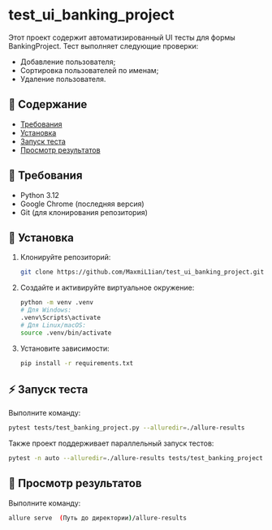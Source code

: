 # test_ui_banking_project
Этот проект содержит автоматизированный UI тесты для формы BankingProject. Тест выполняет следующие проверки:
*   Добавление пользователя; 
*   Сортировка пользователей по именам; 
*   Удаление пользователя.

## 📌 Содержание

*   [Требования](#-требования)
*   [Установка](#-установка)
*   [Запуск теста](#-запуск-теста) 
*   [Просмотр результатов](#-Просмотр-результатов)

## 🔧 Требования

*   Python 3.12 
*   Google Chrome (последняя версия)
*   Git (для клонирования репозитория)

## 🚀 Установка

1.  Клонируйте репозиторий:

    ```bash
    git clone https://github.com/MaxmiL1ian/test_ui_banking_project.git
    ```

2.  Создайте и активируйте виртуальное окружение:

    ```bash
    python -m venv .venv
    # Для Windows:
    .venv\Scripts\activate
    # Для Linux/macOS:
    source .venv/bin/activate
    ```

3.  Установите зависимости:

    ```bash
    pip install -r requirements.txt
    ```

## ⚡ Запуск теста

Выполните команду:

```bash
pytest tests/test_banking_project.py --alluredir=./allure-results
```

Также проект поддерживает параллельный запуск тестов:

```bash
pytest -n auto --alluredir=./allure-results tests/test_banking_project.py
```
## 🔎 Просмотр результатов

Выполните команду:

```bash
allure serve  (Путь до директории)/allure-results
```